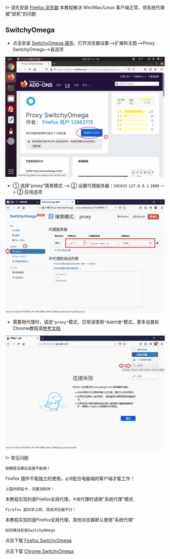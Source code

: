 
!> 请先安装 [Firefox 浏览器](https://www.mozilla.org/zh-CN/firefox/) 本教程解决 Win/Mac/Linux 客户端正常，但系统代理被"锁死"的问题

## SwitchyOmega

* 点击安装 [SwitchyOmega 插件](https://addons.mozilla.org/zh-CN/firefox/addon/switchyomega/)。打开浏览器设置-->扩展和主题-->Proxy SwitchyOmega-->首选项

![linux1](media/firefox/1.gif ':size=720')

* ① 选择“proxy”情景模式 --> ② 设置代理服务器：`SOCKS5` `127.0.0.1` `1080` --> ③ 应用选项

![linux2](media/firefox/2.gif ':size=720')

* 需要用代理时，请选`"proxy"`模式，日常请使用`"系统代理"`模式。更多设置和Chrome教程请[参考文档](https://github.com/FelisCatus/SwitchyOmega/wiki)

![linux3](media/firefox/3.gif ':size=720')

!> 常见问题

  ```shell
按教程设置后连接不能用！
```
Firefox 插件不能独立的使用，`必须`配合电脑端的客户端才能工作！

  ```shell
上国内网站卡，流量消耗快！
```
本教程实现的是Firefox全局代理，`不需`代理时请换"系统代理"模式

  ```shell
Firefox 能科学上网，其他浏览器不行！
```
本教程实现的是Firefox全局代理，其他浏览器默认使用"系统代理"

  ```shell
如何离线安装SwitchyOmega
```

点击下载 <a href="media/firefox/switchyomega.xpi" target="_blank">Firefox SwitchyOmega</a>

点击下载 <a href="media/firefox/switchyomega.cxr" target="_blank">Chrome SwitchyOmega</a>
